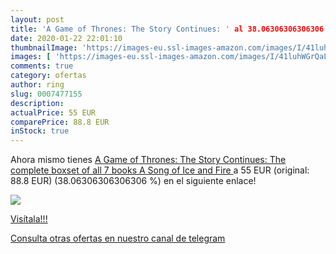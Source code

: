 ```yaml
---
layout: post
title: 'A Game of Thrones: The Story Continues: ' al 38.06306306306306 % de descuento
date: 2020-01-22 22:01:10
thumbnailImage: 'https://images-eu.ssl-images-amazon.com/images/I/41luhWGrQaL._SL200_.jpg'
images: [ 'https://images-eu.ssl-images-amazon.com/images/I/41luhWGrQaL._SL200_.jpg' ]
comments: true
category: ofertas
author: ring
slug: 0007477155
description:
actualPrice: 55 EUR
comparePrice: 88.8 EUR
inStock: true
---
```


Ahora mismo tienes [A Game of Thrones: The Story Continues: The complete boxset of all 7 books  A Song of Ice and Fire ](https://www.amazon.com/dp/0007477155/?tag=redken08-20) a 55 EUR (original: 88.8 EUR) (38.06306306306306 %) en el siguiente enlace!

[![](https://images-eu.ssl-images-amazon.com/images/I/41luhWGrQaL._SL200_.jpg)](https://www.amazon.com/dp/0007477155/?tag=redken08-20)

[Visítala!!!](https://www.amazon.com/dp/0007477155/?tag=redken08-20)

[Consulta otras ofertas en nuestro canal de telegram](https://t.me/s/ofertas25)
